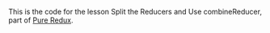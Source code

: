 This is the code for the lesson Split the Reducers and Use combineReducer, part of [Pure Redux](https://daveceddia.com/pure-redux/).
